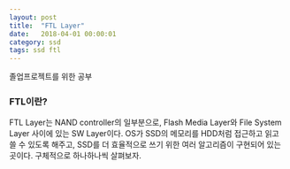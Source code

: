 ```yaml
---
layout: post
title:  "FTL Layer"
date:   2018-04-01 00:00:01
category: ssd
tags: ssd ftl
---
```


졸업프로젝트를 위한 공부

<!-- more -->

### FTL이란?

FTL Layer는 NAND controller의 일부분으로, Flash Media Layer와 File System Layer 사이에 있는 SW Layer이다. OS가 SSD의 메모리를 HDD처럼 접근하고 읽고 쓸 수 있도록 해주고, SSD를 더 효율적으로 쓰기 위한 여러 알고리즘이 구현되어 있는 곳이다. 구체적으로 하나하나씩 살펴보자.